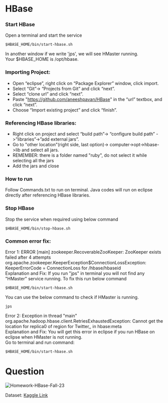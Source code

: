 # HBase

### Start HBase
Open a terminal and start the service
```
$HBASE_HOME/bin/start-hbase.sh
```
In another window if we write 'jps', we will see HMaster running.  
Your $HBASE_HOME is /opt/hbase.


### Importing Project:
* Open “eclipse”, right click on “Package Explorer” window, click import.
* Select “Git”-> “Projects from Git” and click “next”.
* Select “clone url” and click “next”.
* Paste "https://github.com/aneeshpavan/HBase" in the “url” textbox, and click “next”. 
* Choose “Import existing project” and click “finish”.

### Referencing HBase libraries:
* Right click on project and select “build path”-> “configure build path” ->”libraries”->”add external jars”.
* Go to "other location"(right side, last option)-> computer->opt->hbase->lib and select all jars.
* REMEMBER: there is a folder named "ruby", do not select it while selecting all the jars
* Add the jars and close

### How to run
Follow Commands.txt to run on terminal.
Java codes will run on eclipse directly after referencing HBase libraries.

### Stop HBase
Stop the service when required using below command
```
$HBASE_HOME/bin/stop-hbase.sh
```
### Common error fix:
Error 1: ERROR [main] zookeeper.RecoverableZooKeeper: ZooKeeper exists failed after 4 attempts  
org.apache.zookeeper.KeeperException$ConnectionLossException: KeeperErrorCode = ConnectionLoss for /hbase/hbaseid  
Explanation and Fix: If you run "jps" in terminal you will not find any "HMaster" service running. To fix this run below command 
```
$HBASE_HOME/bin/start-hbase.sh
```
You can use the below command to check if HMaster is running.
```
jps
```

Error 2: Exception in thread "main" org.apache.hadoop.hbase.client.RetriesExhaustedException: Cannot get the location for replica0 of region for Twitter,, in hbase:meta  
Explanation and Fix: You will get this error in eclipse if you run HBase on eclipse when HMaster is not running.   
Go to terminal and run command:
```
$HBASE_HOME/bin/start-hbase.sh
```

# Question
![Homework-_HBase_-Fall-23](https://github.com/aneeshpavan/HBase/assets/43541169/3e0e1da8-64f4-4f55-88df-34d4596c1e11)

Dataset: [Kaggle Link](https://www.kaggle.com/datasets/gpreda/covid19-tweets)
